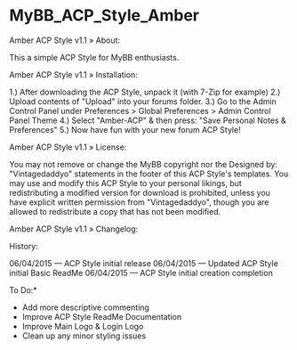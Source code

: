 # MyBB_ACP_Style_Amber

Amber ACP Style v1.1
» About:

This a simple ACP Style for MyBB enthusiasts.


Amber ACP Style v1.1
» Installation:

1.) After downloading the ACP Style, unpack it (with 7-Zip for example)
2.) Upload contents of "Upload" into your forums folder.
3.) Go to the Admin Control Panel under Preferences > Global Preferences > Admin Control Panel Theme
4.) Select "Amber-ACP" & then press: "Save Personal Notes & Preferences"
5.) Now have fun with your new forum ACP Style!

Amber ACP Style v1.1
» License:

You may not remove or change the MyBB copyright nor the Designed by: "Vintagedaddyo" statements in the footer of this ACP Style's templates. You may use and modify this ACP Style to your personal likings, but redistributing a modified version for download is prohibited, unless you have explicit written permission from "Vintagedaddyo", though you are allowed to redistribute a copy that has not been modified.

Amber ACP Style v1.1
» Changelog:

History:

06/04/2015 — ACP Style initial release
06/04/2015 — Updated ACP Style initial Basic ReadMe
06/04/2015 — ACP Style initial creation completion

To Do:*

* Add more descriptive commenting
* Improve ACP Style ReadMe Documentation
* Improve Main Logo & Login Logo
* Clean up any minor styling issues
